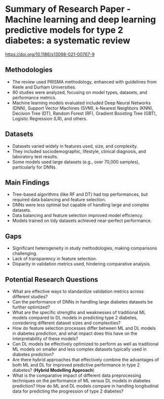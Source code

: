 # Summary of Research Paper - Machine learning and deep learning predictive models for type 2 diabetes: a systematic review
https://doi.org/10.1186/s13098-021-00767-9

## Methodologies
- The review used PRISMA methodology, enhanced with guidelines from Keele and Durham Universities.
- 90 studies were analyzed, focusing on model types, datasets, and performance metrics.
- Machine learning models evaluated included Deep Neural Networks (DNN), Support Vector Machines (SVM), k-Nearest Neighbors (KNN), Decision Tree (DT), Random Forest (RF), Gradient Boosting Tree (GBT), Logistic Regression (LR), and others.

## Datasets
- Datasets varied widely in features used, size, and complexity.
- They included sociodemographic, lifestyle, clinical diagnosis, and laboratory test results.
- Some models used large datasets (e.g., over 70,000 samples), particularly for DNNs.

## Main Findings
- Tree-based algorithms (like RF and DT) had top performances, but required data balancing and feature selection.
- DNNs were less optimal but capable of handling large and complex datasets.
- Data balancing and feature selection improved model efficiency.
- Models trained on tidy datasets achieved near-perfect performance.

## Gaps
- Significant heterogeneity in study methodologies, making comparisons challenging.
- Lack of transparency in feature selection.
- Disparity in validation metrics used, hindering comparative analysis.


## Potential Research Questions
- What are effective ways to standardize validation metrics across different studies?
- Can the performance of DNNs in handling large diabetes datasets be further optimized?
- What are the specific strengths and weaknesses of traditional ML models compared to DL models in predicting type 2 diabetes, considering different dataset sizes and complexities?
- How do feature selection processes differ between ML and DL models in diabetes prediction, and what impact does this have on the interpretability of these models?
- Can DL models be effectively optimized to perform as well as traditional ML models on smaller and less complex datasets typically used in diabetes prediction?
- Are there hybrid approaches that effectively combine the advantages of both ML and DL for improved predictive performance in type 2 diabetes? (**Hybrid Modelling Approach**)
- What is the comparative impact of different data preprocessing techniques on the performance of ML versus DL models in diabetes prediction?
How do ML and DL models compare in handling longitudinal data for predicting the progression of type 2 diabetes?
